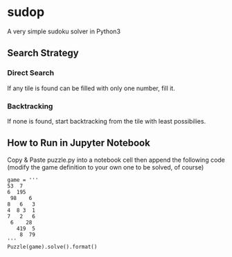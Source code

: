 # sudop

A very simple sudoku solver in Python3

## Search Strategy

### Direct Search

If any tile is found can be filled with only one number, fill it.

### Backtracking

If none is found, start backtracking from the tile with least possibilies.

## How to Run in Jupyter Notebook

Copy & Paste puzzle.py into a notebook cell then append the following code (modify the game definition to your own one to be solved, of course)

```
game = '''
53  7
6  195
 98    6
8   6   3
4  8 3  1
7   2   6
 6    28
   419  5
    8  79
'''
Puzzle(game).solve().format()
```
